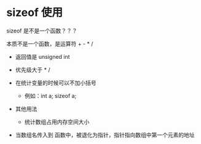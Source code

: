 # sizeof 使用
sizeof 是不是一个函数？？？

本质不是一个函数，是运算符  + - * / 

* 返回值是 unsigned int
* 优先级大于 * /

* 在统计变量的时候可以不加小括号
    * 例如：int a; sizeof a;
* 其他用法
    * 统计数组占用内存空间大小
    
* 当数组名传入到 函数中，被退化为指针，指针指向数组中第一个元素的地址
    
